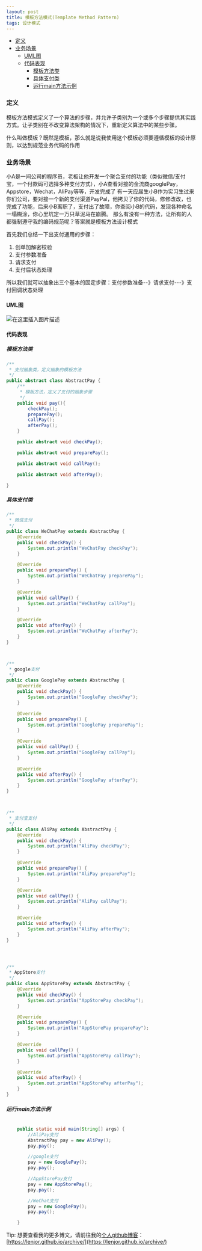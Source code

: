 ```yaml
---
layout: post
title: 模板方法模式(Template Method Pattern)
tags: 设计模式   
---
```

<!-- TOC -->

- [定义](#定义)
- [业务场景](#业务场景)
    - [UML图](#uml图)
    - [代码表现](#代码表现)
        - [模板方法类](#模板方法类)
        - [具体支付类](#具体支付类)
        - [运行main方法示例](#运行main方法示例)

<!-- /TOC -->

### 定义
模板方法模式定义了一个算法的步骤，并允许子类别为一个或多个步骤提供其实践方式。让子类别在不改变算法架构的情况下，重新定义算法中的某些步骤。

什么叫做模板？既然是模板，那么就是说我使用这个模板必须要遵循模板的设计原则，以达到规范业务代码的作用

### 业务场景
小A是一间公司的程序员，老板让他开发一个聚合支付的功能（类似微信/支付宝，一个付款码可选择多种支付方式），小A查看对接的金流商googlePay，Appstore，Wechat，AliPay等等，开发完成了
有一天应届生小B作为实习生过来你们公司，要对接一个新的支付渠道PayPal，他拷贝了你的代码，修修改改，也完成了功能，后来小B离职了，支付出了故障，你查阅小B的代码，发现各种命名一塌糊涂，你心里坑定一万只草泥马在崩腾。
那么有没有一种方法，让所有的人都强制遵守我的编码规范呢？答案就是模板方法设计模式

首先我们总结一下出支付通用的步骤：
1. 创单加解密校验
2. 支付参数准备
3. 请求支付
4. 支付后状态处理

所以我们就可以抽象出三个基本的固定步骤：支付参数准备--》请求支付---》支付回调状态处理
#### UML图
![在这里插入图片描述](/images\posts\myBlog\2019-03-16-Design-Patterns-Template-Method-1.png)


#### 代码表现


##### 模板方法类

```java
/**
 * 支付抽象类，定义抽象的模板方法
 */
public abstract class AbstractPay {
    /**
     * 模板方法，定义了支付的抽象步骤
     */
    public void pay(){
        checkPay();
        preparePay();
        callPay();
        afterPay();
    }

    public abstract void checkPay();

    public abstract void preparePay();

    public abstract void callPay();

    public abstract void afterPay();

}

```

##### 具体支付类
```java
/**
 * 微信支付
 */
public class WeChatPay extends AbstractPay {
    @Override
    public void checkPay() {
        System.out.println("WeChatPay checkPay");
    }

    @Override
    public void preparePay() {
        System.out.println("WeChatPay preparePay");
    }

    @Override
    public void callPay() {
        System.out.println("WeChatPay callPay");
    }

    @Override
    public void afterPay() {
        System.out.println("WeChatPay afterPay");
    }
}



/**
 * google支付
 */
public class GooglePay extends AbstractPay {
    @Override
    public void checkPay() {
        System.out.println("GooglePay checkPay");
    }

    @Override
    public void preparePay() {
        System.out.println("GooglePay preparePay");
    }

    @Override
    public void callPay() {
        System.out.println("GooglePay callPay");
    }

    @Override
    public void afterPay() {
        System.out.println("GooglePay afterPay");
    }
}



/**
 * 支付宝支付
 */
public class AliPay extends AbstractPay {
    @Override
    public void checkPay() {
        System.out.println("AliPay checkPay");
    }

    @Override
    public void preparePay() {
        System.out.println("AliPay preparePay");
    }

    @Override
    public void callPay() {
        System.out.println("AliPay callPay");
    }

    @Override
    public void afterPay() {
        System.out.println("AliPay afterPay");
    }
}




/**
 * AppStore支付
 */
public class AppStorePay extends AbstractPay {
    @Override
    public void checkPay() {
        System.out.println("AppStorePay checkPay");
    }

    @Override
    public void preparePay() {
        System.out.println("AppStorePay preparePay");
    }

    @Override
    public void callPay() {
        System.out.println("AppStorePay callPay");
    }

    @Override
    public void afterPay() {
        System.out.println("AppStorePay afterPay");
    }
}

```


##### 运行main方法示例
```java

    public static void main(String[] args) {
        //AliPay支付
        AbstractPay pay = new AliPay();
        pay.pay();

        //google支付
        pay = new GooglePay();
        pay.pay();

        //AppStorePay支付
        pay = new AppStorePay();
        pay.pay();

        //WeChat支付
        pay = new GooglePay();
        pay.pay();

    }
```


Tip: 想要查看我的更多博文，请前往我的[个人github博客](https://lenjor.github.io/archive/)：[https://lenjor.github.io/archive/](https://lenjor.github.io/archive/)